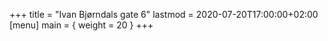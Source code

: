 +++
title = "Ivan Bjørndals gate 6"
lastmod = 2020-07-20T17:00:00+02:00
[menu]
main = { weight = 20 }
+++